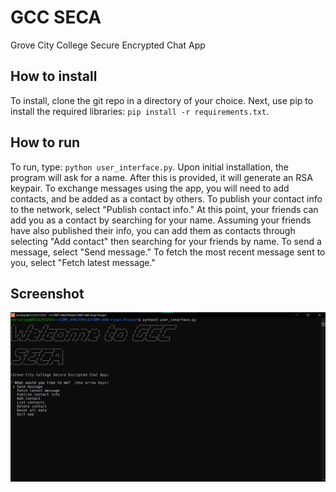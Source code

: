 # GCC SECA

Grove City College Secure Encrypted Chat App

## How to install

To install, clone the git repo in a directory of your choice. Next, use pip to install the required libraries: `pip install -r requirements.txt`.

## How to run

To run, type: `python user_interface.py`. Upon initial installation, the program will ask for a name. After this is provided, it will generate an RSA keypair. To exchange messages using the app, you will need to add contacts, and be added as a contact by others. To publish your contact info to the network, select "Publish contact info." At this point, your friends can add you as a contact by searching for your name. Assuming your friends have also published their info, you can add them as contacts through selecting "Add contact" then searching for your friends by name. To send a message, select "Send message." To fetch the most recent message sent to you, select "Fetch latest message."

## Screenshot

![Home Screen](GCCSECA.png)
